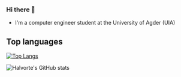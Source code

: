 ### Hi there 👋

- I'm a computer engineer student at the University of Agder (UIA)

<!--
**Halvorte/Halvorte** is a ✨ _special_ ✨ repository because its `README.md` (this file) appears on your GitHub profile.

Here are some ideas to get you started:

- 🔭 I’m currently working on ...
- 🌱 I’m currently learning ...
- 👯 I’m looking to collaborate on ...
- 🤔 I’m looking for help with ...
- 💬 Ask me about ...
- 📫 How to reach me: ...
- 😄 Pronouns: ...
- ⚡ Fun fact: ...
-->

## Top languages ##
[![Top Langs](https://github-readme-stats.vercel.app/api/top-langs/?username=Halvorte)](https://github.com/anuraghazra/github-readme-stats)

![Halvorte's GitHub stats](https://github-readme-stats.vercel.app/api?username=Halvorte&show_icons=true)
